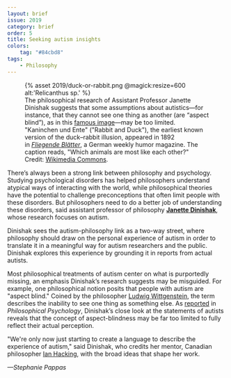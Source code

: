 ```yaml
---
layout: brief
issue: 2019
category: brief
order: 5
title: Seeking autism insights
colors:
    tag: "#84cbd8"
tags:
    - Philosophy
---
```

<figure class="">
  {% asset 2019/duck-or-rabbit.png @magick:resize=600 alt:'Relicanthus sp.' %}<figcaption>The philosophical research of Assistant Professor Janette Dinishak suggests that some assumptions about autistics—for instance, that they cannot see one thing as another (are “aspect blind”), as in this <a href="https://en.wikipedia.org/wiki/Rabbit–duck_illusion">famous image</a>—may be too limited. "Kaninchen und Ente" ("Rabbit and Duck"), the earliest known version of the duck–rabbit illusion, appeared in 1892 in <span style="font-style:italic"><a href="https://en.wikipedia.org/wiki/Fliegende_Blätter">Fliegende Blätter</a></span>, a German weekly humor magazine. The caption reads, "Which animals are most like each other?" Credit: <a href="https://commons.wikimedia.org/wiki/File:Kaninchen_und_Ente.svg">Wikimedia Commons</a>.</figcaption>
</figure>

There’s always been a strong link between philosophy and psychology. Studying psychological disorders has helped philosophers understand atypical ways of interacting with the world, while philosophical theories have the potential to challenge preconceptions that often limit people with these disorders. But philosophers need to do a better job of understanding these disorders, said assistant professor of philosophy [**Janette Dinishak**](https://campusdirectory.ucsc.edu/cd_detail?uid=jdinisha), whose research focuses on autism.

Dinishak sees the autism-philosophy link as a two-way street, where philosophy should draw on the personal experience of autism in order to translate it in a meaningful way for autism researchers and the public. Dinishak explores this experience by grounding it in reports from actual autists.

Most philosophical treatments of autism center on what is purportedly missing, an emphasis Dinishak’s research suggests may be misguided. For example, one philosophical notion posits that people with autism are "aspect blind." Coined by the philosopher [Ludwig Wittgenstein](https://www.iep.utm.edu/wittgens/), the term describes the inability to see one thing as something else. As [reported](https://drive.google.com/file/d/10U69TIG9ylgDiZBNcAW246heSVRlG8n3/view) in *Philosophical Psychology*, Dinishak’s close look at the statements of autists reveals that the concept of aspect-blindness may be far too limited to fully reflect their actual perception.

"We're only now just starting to create a language to describe the experience of autism," said Dinishak, who credits her mentor, Canadian philosopher [Ian Hacking](https://en.wikipedia.org/wiki/Ian_Hacking), with the broad ideas that shape her work.

*—Stephanie Pappas*